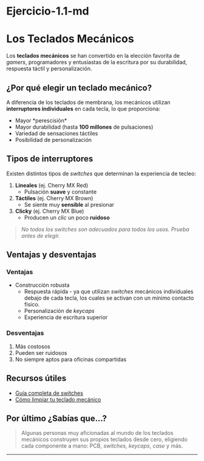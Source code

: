 # Ejercicio-1.1-md
# Los Teclados Mecánicos

Los **teclados mecánicos** se han convertido en la elección favorita de *gamers*, programadores y entusiastas de la escritura por su durabilidad, respuesta táctil y personalización.

## ¿Por qué elegir un teclado mecánico?

A diferencia de los teclados de membrana, los mecánicos utilizan **interruptores individuales** en cada tecla, lo que proporciona:

- Mayor \*perescisión\*
- Mayor durabilidad (hasta **100 millones** de pulsaciones)
- Variedad de sensaciones táctiles
- Posibilidad de personalización

## Tipos de interruptores

Existen distintos tipos de *switches* que determinan la experiencia de tecleo:

1. **Lineales** (ej. Cherry MX Red)  
   - Pulsación **suave** y constante  
2. **Táctiles** (ej. Cherry MX Brown)  
   - Se siente muy **sensible** al presionar  
3. **Clicky** (ej. Cherry MX Blue)  
   - Producen un *clic* un poco **ruidoso**
> *No todos los switches son adecuados para todos los usos. Prueba antes de elegir.*

## Ventajas y desventajas

### Ventajas

* Construcción robusta  
  * Respuesta rápida - ya que utilizan *switches* mecánicos individuales debajo de cada tecla, los cuales se activan con un mínimo contacto físico.
  * Personalización de *keycaps*
  * Experiencia de escritura superior

### Desventajas

1. Más costosos
2. Pueden ser ruidosos
3. No siempre aptos para oficinas compartidas

## Recursos útiles

- [Guía completa de switches](https://www.pccomponentes.com/diferencias-tipos-switch-teclado?srsltid=AfmBOoqvWEieVaQTA0bLJYjghc6x8WFb9dNsxs986prcX0RDjIE4aPT-)
- [Cómo limpiar tu teclado mecánico](https://www.xataka.com/basics/como-limpiar-a-fondo-tu-teclado-mecanico)

## Por último ¿Sabías que...?

> Algunas personas muy aficionadas al mundo de los teclados mecánicos construyen sus propios teclados desde cero, eligiendo cada componente a mano: PCB, *switches*, *keycaps*, *case* y más.

---

